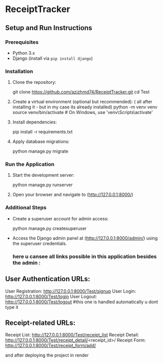 # ReceiptTracker

## Setup and Run Instructions

### Prerequisites
- Python 3.x
- Django (install via `pip install django`)

### Installation
1. Clone the repository:
   
    git clone https://github.com/azizhmd74/ReceiptTracker.git
    cd Test


2. Create a virtual environment (optional but recommended):
( all after installing it - but in my case its already installed)
    python -m venv venv
    source venv/bin/activate   # On Windows, use 'venv\Scripts\activate'


3. Install dependencies:

    pip install -r requirements.txt
 

4. Apply database migrations:

    python manage.py migrate
 

### Run the Application
1. Start the development server:
 
    python manage.py runserver


2. Open your browser and navigate to (http://127.0.0.1:8000/)

### Additional Steps
- Create a superuser account for admin access:

    python manage.py createsuperuser
- Access the Django admin panel at (http://127.0.0.1:8000/admin/) using the superuser credentials.

  
  ### here u cansee all links possible in this application besides the admin :
User Authentication URLs:
---------------------------

User Registration: http://127.0.0.1:8000/Test/signup
User Login: http://127.0.0.1:8000/Test/login
User Logout: http://127.0.0.1:8000/Test/logout #this one is handled automatically u dont type it 

Receipt-related URLs:
------------------------
Receipt List: http://127.0.0.1:8000/Test/receipt_list
Receipt Detail: http://127.0.0.1:8000/Test/receipt_detail/<receipt_id>/
Receipt Form: http://127.0.0.1:8000/Test/receipt_form/add/

and after deploying the project in render
